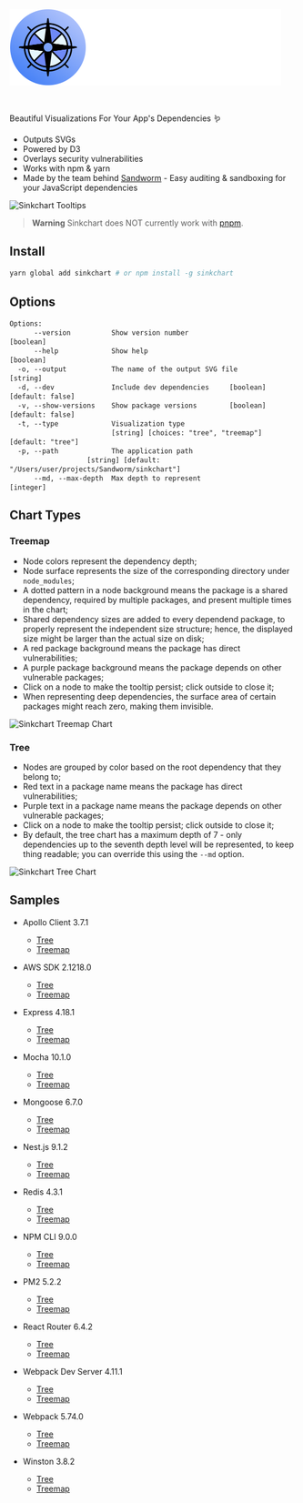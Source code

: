 <!-- Sandworm Logo -->
<picture>
  <source media="(prefers-color-scheme: dark)" srcset="logo-dark.png">
  <source media="(prefers-color-scheme: light)" srcset="logo-light.png">
  <img alt="Sandworm" src="logo-dark.png" width="478">
</picture>

<!-- A spacer -->
<p>&nbsp;</p>

Beautiful Visualizations For Your App's Dependencies 🪱

* Outputs SVGs
* Powered by D3
* Overlays security vulnerabilities
* Works with npm & yarn
* Made by the team behind [Sandworm](https://sandworm.dev/) - Easy auditing & sandboxing for your JavaScript dependencies

![Sinkchart Tooltips](https://sandworm-assets.s3.amazonaws.com/sinkchart/demos/sinkchart-tooltip.png)

> **Warning**
> Sinkchart does NOT currently work with [pnpm](https://pnpm.io/).

## Install

```bash
yarn global add sinkchart # or npm install -g sinkchart
```

## Options

```
Options:
      --version          Show version number                           [boolean]
      --help             Show help                                     [boolean]
  -o, --output           The name of the output SVG file                [string]
  -d, --dev              Include dev dependencies     [boolean] [default: false]
  -v, --show-versions    Show package versions        [boolean] [default: false]
  -t, --type             Visualization type
                         [string] [choices: "tree", "treemap"] [default: "tree"]
  -p, --path             The application path
                   [string] [default: "/Users/user/projects/Sandworm/sinkchart"]
      --md, --max-depth  Max depth to represent                        [integer]
```

## Chart Types

### Treemap
* Node colors represent the dependency depth;
* Node surface represents the size of the corresponding directory under `node_modules`;
* A dotted pattern in a node background means the package is a shared dependency, required by multiple packages, and present multiple times in the chart;
* Shared dependency sizes are added to every dependend package, to properly represent the independent size structure; hence, the displayed size might be larger than the actual size on disk;
* A red package background means the package has direct vulnerabilities;
* A purple package background means the package depends on other vulnerable packages;
* Click on a node to make the tooltip persist; click outside to close it;
* When representing deep dependencies, the surface area of certain packages might reach zero, making them invisible.

![Sinkchart Treemap Chart](https://sandworm-assets.s3.us-east-1.amazonaws.com/sinkchart/demos/sinkchart-treemap.png)

### Tree
* Nodes are grouped by color based on the root dependency that they belong to;
* Red text in a package name means the package has direct vulnerabilities;
* Purple text in a package name means the package depends on other vulnerable packages;
* Click on a node to make the tooltip persist; click outside to close it;
* By default, the tree chart has a maximum depth of 7 - only dependencies up to the seventh depth level will be represented, to keep thing readable; you can override this using the `--md` option.

![Sinkchart Tree Chart](https://sandworm-assets.s3.us-east-1.amazonaws.com/sinkchart/demos/sinkchart-tree.png)

## Samples

* Apollo Client 3.7.1
  * [Tree](https://sandworm-assets.s3.amazonaws.com/sinkchart/demos/apollo%403.7.1-tree.svg)
  * [Treemap](https://sandworm-assets.s3.amazonaws.com/sinkchart/demos/apollo%403.7.1-treemap.svg)

* AWS SDK 2.1218.0
  * [Tree](https://sandworm-assets.s3.amazonaws.com/sinkchart/demos/aws-sdk-js%402.1218.0-tree.svg)
  * [Treemap](https://sandworm-assets.s3.amazonaws.com/sinkchart/demos/aws-sdk-js%402.1218.0.svg)

* Express 4.18.1
  * [Tree](https://sandworm-assets.s3.amazonaws.com/sinkchart/demos/express%404.18.1-tree.svg)
  * [Treemap](https://sandworm-assets.s3.amazonaws.com/sinkchart/demos/express%404.18.1-treemap.svg)

* Mocha 10.1.0
  * [Tree](https://sandworm-assets.s3.amazonaws.com/sinkchart/demos/mocha%4010.1.0-tree.svg)
  * [Treemap](https://sandworm-assets.s3.amazonaws.com/sinkchart/demos/mocha%4010.1.0-treemap.svg)

* Mongoose 6.7.0
  * [Tree](https://sandworm-assets.s3.amazonaws.com/sinkchart/demos/mongoose%406.7.0-tree.svg)
  * [Treemap](https://sandworm-assets.s3.amazonaws.com/sinkchart/demos/mongoose%406.7.0-treemap.svg)

* Nest.js 9.1.2
  * [Tree](https://sandworm-assets.s3.amazonaws.com/sinkchart/demos/nest%409.1.2-tree.svg)
  * [Treemap](https://sandworm-assets.s3.amazonaws.com/sinkchart/demos/nest%409.1.2-treemap.svg)

* Redis 4.3.1
  * [Tree](https://sandworm-assets.s3.amazonaws.com/sinkchart/demos/node-redis%404.3.1-tree.svg)
  * [Treemap](https://sandworm-assets.s3.amazonaws.com/sinkchart/demos/node-redis%404.3.1-treemap.svg)

* NPM CLI 9.0.0
  * [Tree](https://sandworm-assets.s3.amazonaws.com/sinkchart/demos/npm%409.0.0-tree.svg)
  * [Treemap](https://sandworm-assets.s3.amazonaws.com/sinkchart/demos/npm%409.0.0-treemap.svg)

* PM2 5.2.2
  * [Tree](https://sandworm-assets.s3.amazonaws.com/sinkchart/demos/pm2%405.2.2-tree.svg)
  * [Treemap](https://sandworm-assets.s3.amazonaws.com/sinkchart/demos/pm2%405.2.2-treemap.svg)

* React Router 6.4.2
  * [Tree](https://sandworm-assets.s3.amazonaws.com/sinkchart/demos/react-router%406.4.2-tree.svg)
  * [Treemap](https://sandworm-assets.s3.amazonaws.com/sinkchart/demos/react-router%406.4.2-treemap.svg)

* Webpack Dev Server 4.11.1
  * [Tree](https://sandworm-assets.s3.amazonaws.com/sinkchart/demos/webpack-dev-server%404.11.1-tree.svg)
  * [Treemap](https://sandworm-assets.s3.amazonaws.com/sinkchart/demos/webpack-dev-server%404.11.1-treemap.svg)

* Webpack 5.74.0
  * [Tree](https://sandworm-assets.s3.amazonaws.com/sinkchart/demos/webpack%405.74.0-tree.svg)
  * [Treemap](https://sandworm-assets.s3.amazonaws.com/sinkchart/demos/webpack%405.74.0-treemap.svg)

* Winston 3.8.2
  * [Tree](https://sandworm-assets.s3.amazonaws.com/sinkchart/demos/winston%403.8.2-tree.svg)
  * [Treemap](https://sandworm-assets.s3.amazonaws.com/sinkchart/demos/winston%403.8.2-treemap.svg)
